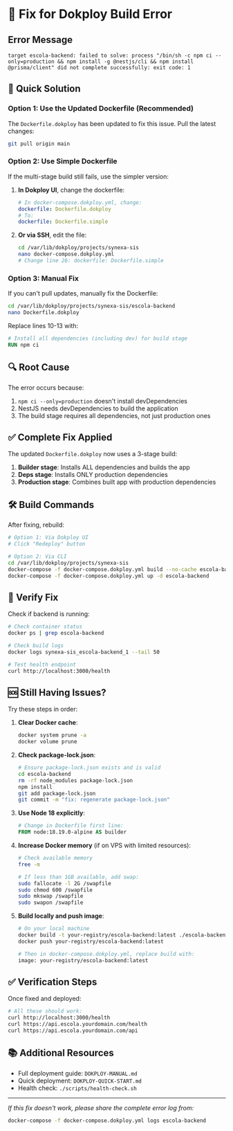 # 🔧 Fix for Dokploy Build Error

## Error Message
```
target escola-backend: failed to solve: process "/bin/sh -c npm ci --only=production && npm install -g @nestjs/cli && npm install @prisma/client" did not complete successfully: exit code: 1
```

## 🚀 Quick Solution

### Option 1: Use the Updated Dockerfile (Recommended)

The `Dockerfile.dokploy` has been updated to fix this issue. Pull the latest changes:

```bash
git pull origin main
```

### Option 2: Use Simple Dockerfile

If the multi-stage build still fails, use the simpler version:

1. **In Dokploy UI**, change the dockerfile:
   ```yaml
   # In docker-compose.dokploy.yml, change:
   dockerfile: Dockerfile.dokploy
   # To:
   dockerfile: Dockerfile.simple
   ```

2. **Or via SSH**, edit the file:
   ```bash
   cd /var/lib/dokploy/projects/synexa-sis
   nano docker-compose.dokploy.yml
   # Change line 26: dockerfile: Dockerfile.simple
   ```

### Option 3: Manual Fix

If you can't pull updates, manually fix the Dockerfile:

```bash
cd /var/lib/dokploy/projects/synexa-sis/escola-backend
nano Dockerfile.dokploy
```

Replace lines 10-13 with:
```dockerfile
# Install all dependencies (including dev) for build stage
RUN npm ci
```

## 🔍 Root Cause

The error occurs because:
1. `npm ci --only=production` doesn't install devDependencies
2. NestJS needs devDependencies to build the application
3. The build stage requires all dependencies, not just production ones

## ✅ Complete Fix Applied

The updated `Dockerfile.dokploy` now uses a 3-stage build:
1. **Builder stage**: Installs ALL dependencies and builds the app
2. **Deps stage**: Installs ONLY production dependencies
3. **Production stage**: Combines built app with production dependencies

## 🛠️ Build Commands

After fixing, rebuild:

```bash
# Option 1: Via Dokploy UI
# Click "Redeploy" button

# Option 2: Via CLI
cd /var/lib/dokploy/projects/synexa-sis
docker-compose -f docker-compose.dokploy.yml build --no-cache escola-backend
docker-compose -f docker-compose.dokploy.yml up -d escola-backend
```

## 📝 Verify Fix

Check if backend is running:

```bash
# Check container status
docker ps | grep escola-backend

# Check build logs
docker logs synexa-sis_escola-backend_1 --tail 50

# Test health endpoint
curl http://localhost:3000/health
```

## 🆘 Still Having Issues?

Try these steps in order:

1. **Clear Docker cache**:
   ```bash
   docker system prune -a
   docker volume prune
   ```

2. **Check package-lock.json**:
   ```bash
   # Ensure package-lock.json exists and is valid
   cd escola-backend
   rm -rf node_modules package-lock.json
   npm install
   git add package-lock.json
   git commit -m "fix: regenerate package-lock.json"
   ```

3. **Use Node 18 explicitly**:
   ```dockerfile
   # Change in Dockerfile first line:
   FROM node:18.19.0-alpine AS builder
   ```

4. **Increase Docker memory** (if on VPS with limited resources):
   ```bash
   # Check available memory
   free -m
   
   # If less than 1GB available, add swap:
   sudo fallocate -l 2G /swapfile
   sudo chmod 600 /swapfile
   sudo mkswap /swapfile
   sudo swapon /swapfile
   ```

5. **Build locally and push image**:
   ```bash
   # On your local machine
   docker build -t your-registry/escola-backend:latest ./escola-backend
   docker push your-registry/escola-backend:latest
   
   # Then in docker-compose.dokploy.yml, replace build with:
   image: your-registry/escola-backend:latest
   ```

## ✅ Verification Steps

Once fixed and deployed:

```bash
# All these should work:
curl http://localhost:3000/health
curl https://api.escola.yourdomain.com/health
curl https://api.escola.yourdomain.com/api
```

## 📚 Additional Resources

- Full deployment guide: `DOKPLOY-MANUAL.md`
- Quick deployment: `DOKPLOY-QUICK-START.md`
- Health check: `./scripts/health-check.sh`

---

*If this fix doesn't work, please share the complete error log from:*
```bash
docker-compose -f docker-compose.dokploy.yml logs escola-backend
```